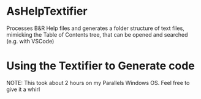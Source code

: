 # AsHelpTextifier
Processes B&R Help files and generates a folder structure of text files, mimicking the Table of Contents tree, that can be opened and searched (e.g. with VSCode)


# Using the Textifier to Generate code

NOTE: This took about 2 hours on my Parallels Windows OS. Feel free to give it a whirl


